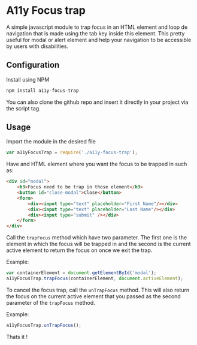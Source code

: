 # A11y Focus trap

A simple javascript module to trap focus in an HTML element and loop de navigation that is made using the tab key inside this element. This pretty useful for modal or alert element and help your navigation to be accessible by users with disabilities. 

## Configuration
Install using NPM
```javascript
npm install a11y-focus-trap
```
You can also clone the github repo and insert it directly in your project via the script tag.

## Usage

Import the module in the desired file
```javascript
var a11yFocusTrap = require('./a11y-focus-trap');
```

Have and HTML element where you want the focus to be trapped in such as:
```html
<div id="modal">
    <h3>Focus need to be trap in those element</h3>
    <button id="close-modal">Close</button>
    <form>
        <div><input type="text" placeholder="First Name"/></div>
        <div><input type="text" placeholder="Last Name"/></div>
        <div><input type="submit" /></div>
    </form>
</div>
```

Call the `trapFocus` method which have two parameter. The first one is the element in which the focus will be trapped in and the second is the current active element to return the focus on once we exit the trap. 

Example:
```javascript
var containerElement = document.getElementById('modal');
a11yFocusTrap.trapFocus(containerElement, document.activeElement);
```

To cancel the focus trap, call the `unTrapFocus` method. This will also return the focus on the current active element that you passed as the second parameter of the `trapFocus` method. 

Example:
```javascript
a11yFocusTrap.unTrapFocus();
```

Thats it !
